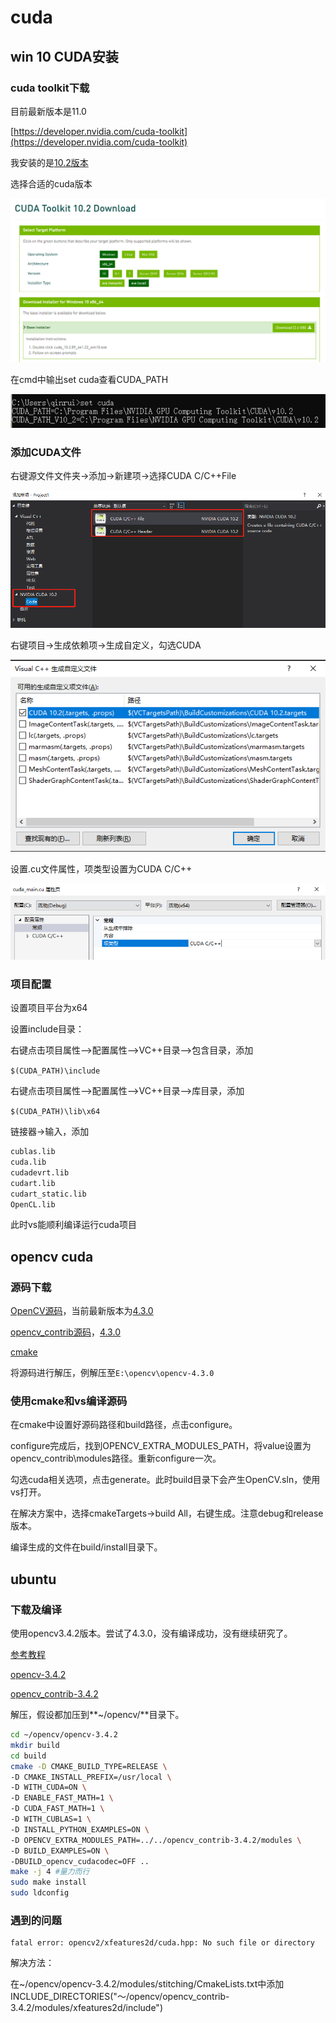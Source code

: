 # cuda

## win 10 CUDA安装

### cuda toolkit下载

目前最新版本是11.0

[https://developer.nvidia.com/cuda-toolkit](https://developer.nvidia.com/cuda-toolkit)

我安装的是[10.2版本](https://developer.nvidia.com/cuda-10.2-download-archive)

选择合适的cuda版本

![](https://raw.githubusercontent.com/hlmmd/cdnstore/master/2020/win10_cuda_setup/cuda_download.png)

在cmd中输出set cuda查看CUDA_PATH

![](https://raw.githubusercontent.com/hlmmd/cdnstore/master/2020/win10_cuda_setup/cuda_path.png)

### 添加CUDA文件

右键源文件文件夹->添加->新建项->选择CUDA C/C++File

![](https://raw.githubusercontent.com/hlmmd/cdnstore/master/2020/win10_cuda_setup/add_cudafile.png)

右键项目->生成依赖项->生成自定义，勾选CUDA

![](https://raw.githubusercontent.com/hlmmd/cdnstore/master/2020/win10_cuda_setup/cuda_config.png)

设置.cu文件属性，项类型设置为CUDA C/C++

![](https://raw.githubusercontent.com/hlmmd/cdnstore/master/2020/win10_cuda_setup/cuda_property.png)

### 项目配置

设置项目平台为x64

设置include目录：

右键点击项目属性–>配置属性–>VC++目录–>包含目录，添加

`$(CUDA_PATH)\include`

右键点击项目属性–>配置属性–>VC++目录–>库目录，添加

`$(CUDA_PATH)\lib\x64`

链接器->输入，添加

```bash
cublas.lib
cuda.lib
cudadevrt.lib
cudart.lib
cudart_static.lib
OpenCL.lib
```

此时vs能顺利编译运行cuda项目

## opencv cuda

### 源码下载

[OpenCV源码](https://github.com/opencv/opencv)，当前最新版本为[4.3.0](https://github.com/opencv/opencv/archive/4.3.0.tar.gz)

[opencv_contrib源码](https://github.com/opencv/opencv_contrib)，[4.3.0](https://github.com/opencv/opencv_contrib/archive/4.3.0.tar.gz)

[cmake](https://cmake.org/download/)

将源码进行解压，例解压至`E:\opencv\opencv-4.3.0`

### 使用cmake和vs编译源码

在cmake中设置好源码路径和build路径，点击configure。

configure完成后，找到OPENCV_EXTRA_MODULES_PATH，将value设置为opencv_contrib\modules路径。重新configure一次。

勾选cuda相关选项，点击generate。此时build目录下会产生OpenCV.sln，使用vs打开。

在解决方案中，选择cmakeTargets->build All，右键生成。注意debug和release版本。

编译生成的文件在build/install目录下。

## ubuntu

### 下载及编译

使用opencv3.4.2版本。尝试了4.3.0，没有编译成功，没有继续研究了。

[参考教程](https://medium.com/@bnarasapur/compile-opencv-with-cuda-from-the-source-1b98e9108a59)

[opencv-3.4.2](https://github.com/opencv/opencv/archive/3.4.2.tar.gz)

[opencv_contrib-3.4.2](https://github.com/opencv/opencv_contrib/archive/3.4.2.tar.gz)

解压，假设都加压到**~/opencv/**目录下。

```bash
cd ~/opencv/opencv-3.4.2
mkdir build
cd build
cmake -D CMAKE_BUILD_TYPE=RELEASE \
-D CMAKE_INSTALL_PREFIX=/usr/local \
-D WITH_CUDA=ON \
-D ENABLE_FAST_MATH=1 \
-D CUDA_FAST_MATH=1 \
-D WITH_CUBLAS=1 \
-D INSTALL_PYTHON_EXAMPLES=ON \
-D OPENCV_EXTRA_MODULES_PATH=../../opencv_contrib-3.4.2/modules \
-D BUILD_EXAMPLES=ON \
-DBUILD_opencv_cudacodec=OFF ..
make -j 4 #量力而行
sudo make install
sudo ldconfig
```

### 遇到的问题

```
fatal error: opencv2/xfeatures2d/cuda.hpp: No such file or directory
```

解决方法：

在~/opencv/opencv-3.4.2/modules/stitching/CmakeLists.txt中添加
INCLUDE_DIRECTORIES("～/opencv/opencv_contrib-3.4.2/modules/xfeatures2d/include")